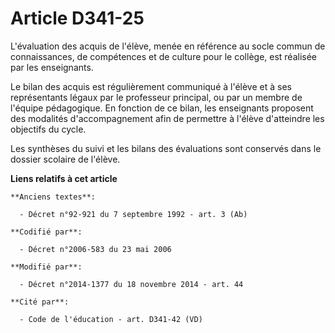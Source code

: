 # Article D341-25

L'évaluation des acquis de l'élève, menée en référence au socle commun de connaissances, de compétences et de culture pour le
collège, est réalisée par les enseignants.

Le bilan des acquis est régulièrement communiqué à l'élève et à ses représentants légaux par le professeur principal, ou par
un membre de l'équipe pédagogique. En fonction de ce bilan, les enseignants proposent des modalités d'accompagnement afin de
permettre à l'élève d'atteindre les objectifs du cycle.

Les synthèses du suivi et les bilans des évaluations sont conservés dans le dossier scolaire de l'élève.

**Liens relatifs à cet article**

	**Anciens textes**:

	  - Décret n°92-921 du 7 septembre 1992 - art. 3 (Ab)

	**Codifié par**:

	  - Décret n°2006-583 du 23 mai 2006

	**Modifié par**:

	  - Décret n°2014-1377 du 18 novembre 2014 - art. 44

	**Cité par**:

	  - Code de l'éducation - art. D341-42 (VD)
